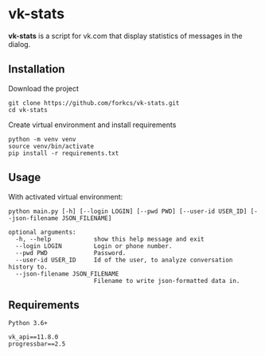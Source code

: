 # vk-stats

**vk-stats** is a script for vk.com that display statistics of messages in the dialog.

## Installation
Download the project
``` 
git clone https://github.com/forkcs/vk-stats.git
cd vk-stats
```
Create virtual environment and install requirements
```
python -m venv venv
source venv/bin/activate
pip install -r requirements.txt
```

## Usage
With activated virtual environment:
```
python main.py [-h] [--login LOGIN] [--pwd PWD] [--user-id USER_ID] [--json-filename JSON_FILENAME]

optional arguments:
  -h, --help            show this help message and exit
  --login LOGIN         Login or phone number.
  --pwd PWD             Password.
  --user-id USER_ID     Id of the user, to analyze conversation history to.
  --json-filename JSON_FILENAME
                        Filename to write json-formatted data in.
```

## Requirements
```
Python 3.6+

vk_api==11.8.0
progressbar==2.5
```
